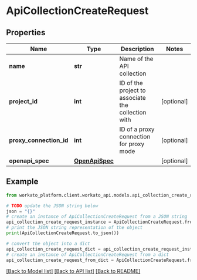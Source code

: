 # ApiCollectionCreateRequest


## Properties

Name | Type | Description | Notes
------------ | ------------- | ------------- | -------------
**name** | **str** | Name of the API collection | 
**project_id** | **int** | ID of the project to associate the collection with | [optional] 
**proxy_connection_id** | **int** | ID of a proxy connection for proxy mode | [optional] 
**openapi_spec** | [**OpenApiSpec**](OpenApiSpec.md) |  | [optional] 

## Example

```python
from workato_platform.client.workato_api.models.api_collection_create_request import ApiCollectionCreateRequest

# TODO update the JSON string below
json = "{}"
# create an instance of ApiCollectionCreateRequest from a JSON string
api_collection_create_request_instance = ApiCollectionCreateRequest.from_json(json)
# print the JSON string representation of the object
print(ApiCollectionCreateRequest.to_json())

# convert the object into a dict
api_collection_create_request_dict = api_collection_create_request_instance.to_dict()
# create an instance of ApiCollectionCreateRequest from a dict
api_collection_create_request_from_dict = ApiCollectionCreateRequest.from_dict(api_collection_create_request_dict)
```
[[Back to Model list]](../README.md#documentation-for-models) [[Back to API list]](../README.md#documentation-for-api-endpoints) [[Back to README]](../README.md)


